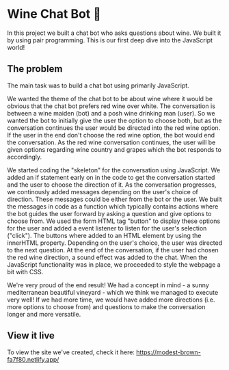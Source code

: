 # Wine Chat Bot 🍷

In this project we built a chat bot who asks questions about wine. We built it by using pair programming. This is our first deep dive into the JavaScript world!

## The problem

The main task was to build a chat bot using primarily JavaScript.

We wanted the theme of the chat bot to be about wine where it would be obvious that the chat bot prefers red wine over white. The conversation is between a wine maiden (bot) and a posh wine drinking man (user). So we wanted the bot to initially give the user the option to choose both, but as the conversation continues the user would be directed into the red wine option. If the user in the end don't choose the red wine option, the bot would end the conversation. As the red wine conversation continues, the user will be given options regarding wine country and grapes which the bot responds to accordingly. 

We started coding the "skeleton" for the conversation using JavaScript. We added an if statement early on in the code to get the conversation started and the user to choose the direction of it. As the conversation progresses, we continously added messages depending on the user's choice of direction. These messages could be either from the bot or the user. We built the messages in code as a function which typically contains actions where the bot guides the user forward by asking a question and give options to choose from. We used the form HTML tag "button" to display these options for the user and added a event listener to listen for the user's selection ("click"). The buttons where added to an HTML element by using the innerHTML property. Depending on the user's choice, the user was directed to the next question. At the end of the conversation, if the user had chosen the red wine direction, a sound effect was added to the chat. When the JavaScript functionality was in place, we proceeded to style the webpage a bit with CSS.

We're very proud of the end result! We had a concept in mind - a sunny mediterranean beautiful vineyard - which we think we managed to execute very well! If we had more time, we would have added more directions (i.e. more options to choose from) and questions to make the conversation longer and more versatile.  


## View it live

To view the site we've created, check it here: https://modest-brown-fa7f80.netlify.app/

